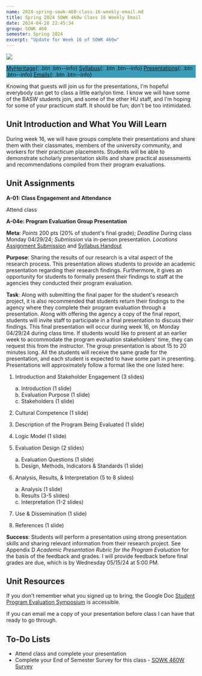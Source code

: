 ```yaml
---
name: 2024-spring-sowk-460-class-16-weekly-email.md
title: Spring 2024 SOWK 460w Class 16 Weekly Email
date: 2024-04-28 22:45:34
group: SOWK 460
semester: Spring 2024
excerpt: "Update for Week 16 of SOWK 460w"
---
```


![](https://jacobrcampbell.com/assets/media/2024-01-19-sowk-460w-email-header-image.jpg)

<div style="background-color: #3b9cba; width: 100%;" markdown="1">

[MyHeritage](https://myheritage.heritage.edu/ICS/Academics/SOWK/SOWK_460W/2324_SP-SOWK_460W-1/){: .btn .btn--info}
[Syllabus](https://jacobrcampbell.com/assets/media/2024-spring-sowk-460w-1-course-syllabus-campbell.pdf){: .btn .btn--info}
[Presentations](https://presentations.jacobrcampbell.com){: .btn .btn--info}
[Emails](https://jacobrcampbell.com/communications/){: .btn .btn--info}

</div>

Knowing that guests will join us for the presentations, I'm hopeful everybody can get to class a little early/on time. I know we will have some of the BASW students join, and some of the other HU staff, and I'm hoping for some of your practicum staff. It should be fun; don't be too intimidated.

## Unit Introduction and What You Will Learn

During week 16, we will have groups complete their presentations and share them with their classmates, members of the university community, and workers for their practicum placements. Students will be able to demonstrate scholarly presentation skills and share practical assessments and recommendations compiled from their program evaluations.

## Unit Assignments

**A-01: Class Engagement and Attendance**

Attend class

**A-04e: Program Evaluation Group Presentation**

**Meta**:  _Points_ 200 pts (20% of student's final grade); _Deadline_ During class Monday 04/29/24; _Submission_ via in-person presentation. _Locations_ [Assignment Submission](https://myheritage.heritage.edu/ICS/Academics/SOWK/SOWK_460W/2324_SP-SOWK_460W-1/Assignments.jnz?portlet=Coursework&screen=AssignmentDetailView&screenType=change&id=fbdaad82-3179-4cb7-96bf-355508b608d3) and [Syllabus Handout](https://myheritage.heritage.edu/ICS/Portlets/ICS/Handoutportlet/viewhandler.ashx?handout_id=7f501995-d4df-4c30-9555-19f7fdf8582d)

**Purpose**:  Sharing the results of our research is a vital aspect of the research process. This presentation allows students to provide an academic presentation regarding their research findings. Furthermore, it gives an opportunity for students to formally present their findings to staff at the agencies they conducted their program evaluation.

**Task**:  Along with submitting the final paper for the student's research project, it is also recommended that students return their findings to the agency where they complete their program evaluation through a presentation. Along with offering the agency a copy of the final report, students will invite staff to participate in a final presentation to discuss their findings. This final presentation will occur during week 16, on Monday 04/29/24 during class time. If students would like to present at an earlier week to accommodate the program evaluation stakeholders' time, they can request this from the instructor. The group presentation is about 15 to 20 minutes long. All the students will receive the same grade for the presentation, and each student is expected to have some part in presenting. Presentations will approximately follow a format like the one listed here:

1. Introduction and Stakeholder Engagement (3 slides)
	
	a. Introduction (1 slide)  
	b. Evaluation Purpose (1 slide)  
	c. Stakeholders (1 slide)  
	
2. Cultural Competence (1 slide)
3. Description of the Program Being Evaluated (1 slide)
4. Logic Model (1 slide)
5. Evaluation Design (2 slides)
	
	a. Evaluation Questions (1 slide)  
	b. Design, Methods, Indicators & Standards (1 slide)  
	
6. Analysis, Results, & Interpretation (5 to 8 slides)
	
	a. Analysis (1 slide)  
	b. Results (3-5 slides)  
	c. Interpretation (1-2 slides)  
	
7. Use & Dissemination (1 slide)
8. References (1 slide)

**Success**: Students will perform a presentation using strong presentation skills and sharing relevant information from their research project. See Appendix D _Academic Presentation Rubric for the Program Evaluation_ for the basis of the feedback and grades. I will provide feedback before final grades are due, which is by Wednesday 05/15/24 at 5:00 PM.

## Unit Resources

If you don't remember what you signed up to bring, the Google Doc [Student Program Evaluation Symposium](https://docs.google.com/document/d/1lcGrli9B1HsQLn3m9GS_BLs91zQqsYWiuQ-XNqPfkRo/edit?usp=sharing) is accessible.

If you can email me a copy of your presentation before class I can have that ready to go through. 

## To-Do Lists

- Attend class and complete your presentation
- Complete your End of Semester Survey for this class - [SOWK 460W Survey](https://p17.courseval.net/etw/ets/et.asp?CFNK=80D1DC0A-3F3A-4F42-AE34-3F64A45A24E3&nxappid=HU2&nxmid=GetSurveyForm&wsedrq=T0JQU99324)